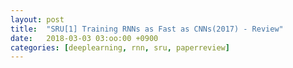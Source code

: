 ```yaml
---
layout: post
title:  "SRU[1] Training RNNs as Fast as CNNs(2017) - Review"
date:   2018-03-03 03:oo:00 +0900
categories: [deeplearning, rnn, sru, paperreview]
---
```

